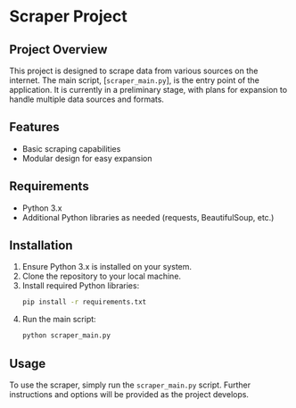 # Scraper Project

## Project Overview

This project is designed to scrape data from various sources on the internet. The main script, [`scraper_main.py`], is the entry point of the application. It is currently in a preliminary stage, with plans for expansion to handle multiple data sources and formats.

## Features

- Basic scraping capabilities
- Modular design for easy expansion

## Requirements

- Python 3.x
- Additional Python libraries as needed (requests, BeautifulSoup, etc.)

## Installation

1. Ensure Python 3.x is installed on your system.
2. Clone the repository to your local machine.
3. Install required Python libraries:
   ```bash
   pip install -r requirements.txt
   ```
4. Run the main script:
   ```bash
   python scraper_main.py
   ```

## Usage

To use the scraper, simply run the `scraper_main.py` script. Further instructions and options will be provided as the project develops.
